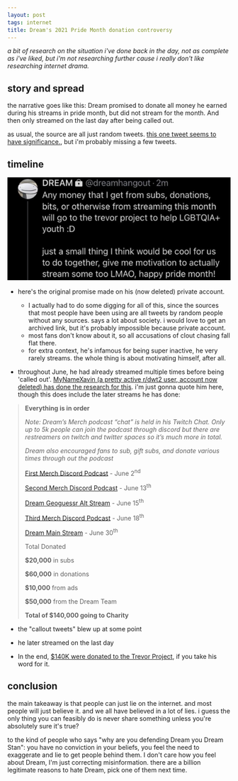 ```yaml
---
layout: post
tags: internet
title: Dream's 2021 Pride Month donation controversy
---
```


_a bit of research on the situation i've done back in the day, not as complete as i've liked, but i'm not researching further cause i really don't like researching internet drama._

## story and spread
the narrative goes like this: Dream promised to donate all money he earned during his streams in pride month, but did not stream for the month. And then only streamed on the last day after being called out.

as usual, the source are all just random tweets. [this one tweet seems to have significance.](https://web.archive.org/web/20210630171210/https://twitter.com/gunksnorter/status/1410250025746276353), but i'm probably missing a few tweets.

## timeline
![](/assets/images/post-images/dream-pride-donation-announcement.png)

- here's the original promise made on his (now deleted) private account.
  - I actually had to do some digging for all of this, since the sources that most people have been using are all tweets by random people without any sources. says a lot about society. i would love to get an archived link, but it's probably impossible because private account.
  - most fans don't know about it, so all accusations of clout chasing fall flat there.
  - for extra context, he's infamous for being super inactive, he very rarely streams. the whole thing is about motivating himself, after all.

- throughout June, he had already streamed multiple times before being 'called out'. [MyNameXavin (a pretty active r/dwt2 user, account now deleted) has done the research for this](https://web.archive.org/web/20211016071840/https://www.reddit.com/user/MyNameXavin/comments/p75g5i/dream_stream_discord_podcasts_in_june/?utm_medium=android_app&utm_source=share). i'm just gonna quote him here, though this does include the later streams he has done:

<blockquote>
<p><strong>Everything is in order</strong></p><p><em>Note: Dream’s Merch podcast “chat” is held in his Twitch Chat. Only up to 5k people can join the podcast through discord but there are restreamers on twitch and twitter spaces so it’s much more in total.</em></p><p><em>Dream also encouraged fans to sub, gift subs, and donate various times through out the podcast</em></p><p><a href="https://web.archive.org/web/20211016071840/https://youtu.be/OtcyVUlAt_s" post="[object Object]" rel="noopener nofollow ugc" target="_blank">First Merch Discord Podcast</a> - June 2<sup>nd</sup></p><p><a href="https://web.archive.org/web/20211016071840/https://youtu.be/O81wHHTg3k0" post="[object Object]" rel="noopener nofollow ugc" target="_blank">Second Merch Discord Podcast</a> - June 13<sup>th</sup></p><p><a href="https://web.archive.org/web/20211016071840/https://youtu.be/Bv7MAOg6Gxk" post="[object Object]" rel="noopener nofollow ugc" target="_blank">Dream Geoguessr Alt Stream</a> - June 15<sup>th</sup></p><p><a href="https://web.archive.org/web/20211016071840/https://youtu.be/cieO6juYfeY" post="[object Object]" rel="noopener nofollow ugc" target="_blank">Third Merch Discord Podcast</a> - June 18<sup>th</sup></p><p><a href="https://web.archive.org/web/20211016071840/https://youtu.be/xP8eMW7-Rwg" post="[object Object]" rel="noopener nofollow ugc" target="_blank">Dream Main Stream</a> - June 30<sup>th</sup></p><div>Total Donated</div><p><strong>$20,000</strong> in subs</p><p><strong>$60,000</strong> in donations</p><p><strong>$10,000</strong> from ads</p><p><strong>$50,000</strong> from the Dream Team</p><p><strong>Total of $140,000 going to Charity</strong></p>
</blockquote>


- the "callout tweets" blew up at some point

- he later streamed on the last day

- In the end, [$140K were donated to the Trevor Project](https://twitter.com/dreamwastaken/status/1410361954192039939), if you take his word for it.

## conclusion
the main takeaway is that people can just lie on the internet. and most people will just believe it. and we all have believed in a lot of lies. i guess the only thing you can feasibly do is never share something unless you're absolutely sure it's true?

to the kind of people who says "why are you defending Dream you Dream Stan": you have no conviction in your beliefs, you feel the need to exaggerate and lie to get people behind them. I don't care how you feel about Dream, I'm just correcting misinformation. there are a billion legitimate reasons to hate Dream, pick one of them next time.
